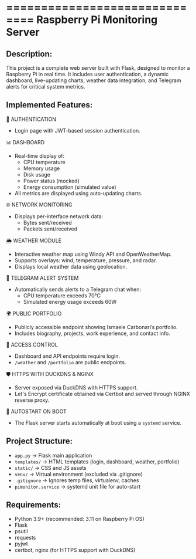 ==============================
Raspberry Pi Monitoring Server
==============================

Description:
------------
This project is a complete web server built with Flask, designed to monitor a Raspberry Pi in real time. It includes user authentication, a dynamic dashboard, live-updating charts, weather data integration, and Telegram alerts for critical system metrics.

Implemented Features:
---------------------

🔐 AUTHENTICATION
- Login page with JWT-based session authentication.

📊 DASHBOARD
- Real-time display of:
  - CPU temperature
  - Memory usage
  - Disk usage
  - Power status (mocked)
  - Energy consumption (simulated value)
- All metrics are displayed using auto-updating charts.

🌐 NETWORK MONITORING
- Displays per-interface network data:
  - Bytes sent/received
  - Packets sent/received

🌦️ WEATHER MODULE
- Interactive weather map using Windy API and OpenWeatherMap.
- Supports overlays: wind, temperature, pressure, and radar.
- Displays local weather data using geolocation.

🚨 TELEGRAM ALERT SYSTEM
- Automatically sends alerts to a Telegram chat when:
  - CPU temperature exceeds 70°C
  - Simulated energy usage exceeds 60W

🌍 PUBLIC PORTFOLIO
- Publicly accessible endpoint showing Ismaele Carbonari’s portfolio.
- Includes biography, projects, work experience, and contact info.

🔐 ACCESS CONTROL
- Dashboard and API endpoints require login.
- `/weather` and `/portfolio` are public endpoints.

🛡️ HTTPS WITH DUCKDNS & NGINX
- Server exposed via DuckDNS with HTTPS support.
- Let's Encrypt certificate obtained via Certbot and served through NGINX reverse proxy.

👟 AUTOSTART ON BOOT
- The Flask server starts automatically at boot using a `systemd` service.

Project Structure:
------------------
- `app.py`         → Flask main application
- `templates/`     → HTML templates (login, dashboard, weather, portfolio)
- `static/`        → CSS and JS assets
- `venv/`          → Virtual environment (excluded via .gitignore)
- `.gitignore`     → Ignores temp files, virtualenv, caches
- `pimonitor.service` → systemd unit file for auto-start

Requirements:
-------------
- Python 3.9+ (recommended: 3.11 on Raspberry Pi OS)
- Flask
- psutil
- requests
- pyjwt
- certbot, nginx (for HTTPS support with DuckDNS)
